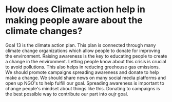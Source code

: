 <!DOCTYPE html>
<html>
<head>
<title>Page Title</title>
</head>
<body>

<h1>How does Climate action help in making people aware about the climate changes?</h1>
<p>Goal 13 is the climate action plan. This plan is connected through many climate change organizations which allow people to donate for improving the environment. 
  Raising awareness is the key to educating people to create a change in the environment. Letting people know about this crisis is crucial to avoid pollutions. 
  This also helps in reducing greehouse gas emissions. We should promote campaigns spreading awareness and donate to help make a change. We should share news on many
  social media platforms and open up NGO's to help fulfill our goal. Spreading awareness is important to change people's mindset about things like this. Donating to
  campaigns is the best possible way to contribute our part into oujr goal.</p>

</body>
</html>
